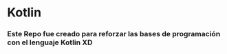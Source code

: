 # Kotlin

### Este Repo fue creado para reforzar las bases de programación con el lenguaje Kotlin XD
